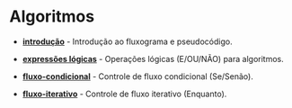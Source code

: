 # Algoritmos

- [**introdução**](https://github.com/luizakuze/Monitoria/tree/main/algoritmos/introdução) - Introdução ao fluxograma e pseudocódigo.

- [**expressões lógicas**](https://github.com/luizakuze/Monitoria/tree/main/algoritmos/expressões-lógicas) - Operações lógicas (E/OU/NÃO) para algoritmos.

- [**fluxo-condicional**](https://github.com/luizakuze/Monitoria/tree/main/algoritmos/fluxo-condicional) - Controle de fluxo condicional (Se/Senão).

- [**fluxo-iterativo**](https://github.com/luizakuze/Monitoria/tree/main/algoritmos/fluxo-iterativo) - Controle de fluxo iterativo (Enquanto).